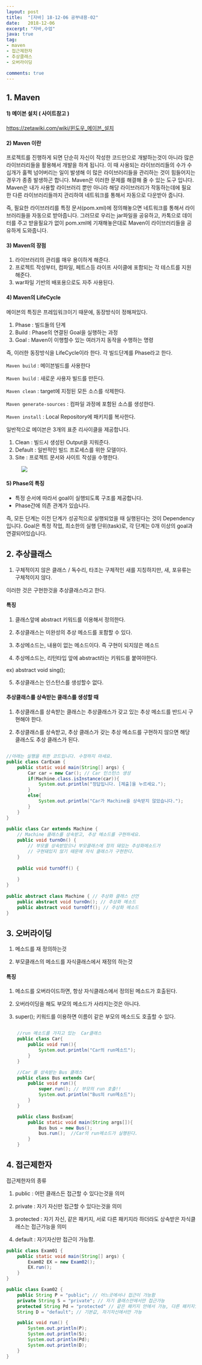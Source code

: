 ```yaml
---
layout: post
title:  "[자바] 18-12-06 공부내용-02"
date:   2018-12-06
excerpt: "자바,수업"
java: true
tag:
- maven
- 접근제한자
- 추상클래스
- 오버라이딩

comments: true
---
```


## 1. Maven

#### 1) 메이븐 설치 ( 사이트참고 )
https://zetawiki.com/wiki/윈도우_메이븐_설치

#### 2) Maven 이란

프로젝트를 진행하게 되면 단순히 자신이 작성한 코드만으로 개발하는것이 아니라 많은 라이브러리들을 활용해서 개발을 하게 됩니다. 이 때 사용되는 라이브러리들의 수가 수십개가 훌쩍 넘어버리는 일이 발생해 이 많은 라이브러리들을 관리하는 것이 힘들어지는 경우가 종종 발생하곤 합니다. Maven은 이러한 문제를 해결해 줄 수 있는 도구 입니다. Maven은 내가 사용할 라이브러리 뿐만 아니라 해당 라이브러리가 작동하는데에 필요한 다른 라이브러리들까지 관리하여 네트워크를 통해서 자동으로 다운받아 줍니다.

즉, 필요한 라이브러리를 특정 문서(pom.xml)에 정의해놓으면 네트워크를 통해서 라이브러리들을 자동으로
받아줍니다. 그러므로 우리는 jar파일을 공유하고, 카톡으로 데이터를 주고 받을필요가 없이
pom.xml에 기재해놓은대로 Maven이 라이브러리들을 공유하게 도와줍니다.

#### 3) Maven의 장점

1. 라이브러리의 관리를 매우 용이하게 해준다.
2. 프로젝트 작성부터, 컴파일, 페트스등 라이프 사이클에 포함되는 각 테스트를 지원해준다.
3. war파일 기반의 배포용으로도 자주 사용된다.

#### 4) Maven의 LifeCycle

메이븐의 특징은 프레임워크이기 때문에, 동장방식이 정해져있다.
1. Phase : 빌드들의 단계
2. Build : Phase의 연결된 Goal을 실행하는 과정
3. Goal : Maven이 이행할수 있는 여러가지 동작을 수행하는 명령

즉, 이러한 동장방식을 LifeCycle이라 한다. 각 빌드단계를 Phase라고 한다.

<code>Maven build</code> : 메이븐빌드를 사용한다

<code>Maven build</code> : 새로운 사용자 빌드를 만든다.

<code>Maven clean</code> : target에 지정된 모든 소스를 삭제한다.

<code>Maven generate-sources</code> : 컴파일 과정에 포함된 소스를 생성한다.

<code>Maven install</code> : Local Repository에 패키지를 복사한다.

일반적으로 메이븐은 3개의 표준 리사이클을 제공합니다.

1. Clean : 빌드시 생성된 Output을 지워준다.
2. Default : 일반적인 빌드 프로세스를 위한 모델이다.
3. Site : 프로젝트 문서와 사이트 작성을 수행한다.

<figure>
    <a href="/assets/img/maven_01.png"><img src="/assets/img/maven_01.png"></a>
</figure>

#### 5) Phase의 특징

* 특정 순서에 따라서 goal이 실행되도록 구조를 제공합니다.
* Phase간에 의존 관계가 있습니다.

즉, 모든 단계는 이전 단계가 성공적으로 실행되었을 때 실행된다는 것이 Dependency입니다.
Goal은 특정 작업, 최소한의 실행 단위(task)로, 각 단계는 0개 이상의 goal과 연결되어있습니다.

## 2. 추상클래스

1) 구체적이지 않은 클래스 / 독수리, 타조는 구체적인 새를 지칭하지만, 새, 포유류는 구체적이지 않다.

이러한 것은 구현한것을 추상클래스라고 한다.

#### 특징

1) 클래스앞에 abstract 키워드를 이용해서 정의한다.

2) 추상클래스는 미완성의 추상 메소드를 포함할 수 있다.

3) 추상메소드는, 내용이 없는 메소드이다. 즉 구현이 되지않은 메소드

4) 추상메소드는, 리턴타입 앞에 abstract라는 키워드를 붙여야한다.

ex) abstract void sing();

5) 추상클래스는 인스턴스를 생성할수 없다.

#### 추상클래스를 상속받는 클래스를 생성할 때

1) 추상클래스를 상속받는 클래스는 추상클래스가 갖고 있는 추상 메소드를 반드시 구현해야 한다.

2) 추상클래스를 상속받고, 추상 클래스가 갖는 추상 메소드를 구현하지 않으면 해당 클래스도 추상 클래스가 된다.

```java

//아래는 실행을 위한 코드입니다. 수정하지 마세요.
public class CarExam {
    public static void main(String[] args) {
        Car car = new Car(); // Car 인스턴스 생성
        if(Machine.class.isInstance(car)){
            System.out.println("정답입니다. [제출]을 누르세요.");
        }
        else{
            System.out.println("Car가 Machine을 상속받지 않았습니다.");
        }
    }
}
    
public class Car extends Machine {
    // Machine 클래스를 상속받고, 추상 메소드를 구현하세요.
    public void turnOn() { 
        // 부모를 상속받았으나 부모클래스에 정의 돼있는 추상화메소드가 
        // 구현돼있지 않기 때문에 자식 클래스가 구현한다.
    }
    
    public void turnOff() {
        
    }
} 
    
public abstract class Machine { // 추상화 클래스 선언
    public abstract void turnOn(); // 추상화 메소드
    public abstract void turnOff(); // 추상화 메소드
}

```

## 3. 오버라이딩

1) 메소드를 재 정의하는것

2) 부모클래스의 메소드를 자식클래스에서 재정의 하는것

#### 특징

1) 메소드를 오버라이드하면, 항상 자식클래스에서 정의된 메소드가 호출된다.

2) 오버라이딩을 해도 부모의 메소드가 사라지는것은 아니다.

3) super(); 키워드를 이용하면 이름이 같은 부모의 메소드도 호출할 수 있다.

```java

    //run 메소드를 가지고 있는  Car클래스 
    public class Car{
        public void run(){
            System.out.println("Car의 run메소드");
        }
    }

    //Car 를 상속받는 Bus 클래스 
    public class Bus extends Car{
        public void run(){
            super.run(); // 부모의 run 호출!!
            System.out.println("Bus의 run메소드");
        }
    }

    public class BusExam{
        public static void main(String args[]){
            Bus bus = new Bus();
            bus.run();  //Car의 run메소드가 실행된다. 
        }
    }

```

## 4. 접근제한자

접근제한자의 종류

1) public : 어떤 클래스든 접근할 수 있다는것을 의미

2) private : 자기 자신만 접근할 수 있다는것을 의미

3) protected : 자기 자신, 같은 패키지, 서로 다른 패키지라 하더라도 상속받은 자식클래스는 접근가능을 의미

4) default : 자기자신만 접근이 가능함.

```java
public class Exam01 {
    public static void main(String[] args) {
        Exam02 EX = new Exam02();
        EX.run();
    }
}

public class Exam02 {
    public String P = "public"; // 어느곳에서나 접근이 가능함
    private String S = "private"; // 자기 클래스안에서만 접근가능
    protected String Pd = "protected" // 같은 패키지 안에서 가능, 다른 패키지일 경우 상속에는가능
    String D = "default"; // 기본값, 자기자신에서만 가능

    public void run() {
        System.out.println(P);
        System.out.println(S);
        System.out.println(Pd);
        System.out.println(D);
    } 
}

```